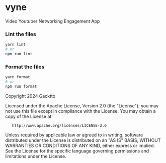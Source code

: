# vyne
Video Youtuber Networking Engagement  App


### Lint the files
```bash
yarn lint
# or
npm run lint
```


### Format the files
```bash
yarn format
# or
npm run format
```

Copyright 2024 Gacktto

   Licensed under the Apache License, Version 2.0 (the "License");
   you may not use this file except in compliance with the License.
   You may obtain a copy of the License at

       http://www.apache.org/licenses/LICENSE-2.0

   Unless required by applicable law or agreed to in writing, software
   distributed under the License is distributed on an "AS IS" BASIS,
   WITHOUT WARRANTIES OR CONDITIONS OF ANY KIND, either express or implied.
   See the License for the specific language governing permissions and
   limitations under the License.
